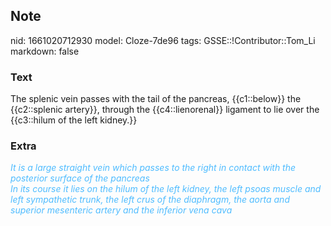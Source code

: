 ## Note
nid: 1661020712930
model: Cloze-7de96
tags: GSSE::!Contributor::Tom_Li
markdown: false

### Text
<div>
  The splenic vein passes with the tail of the pancreas,
  {{c1::below}} the {{c2::splenic artery}}, through the
  {{c4::lienorenal}} ligament to lie over the {{c3::hilum of the
  left kidney.}}
</div>

### Extra
<div>
  <i><font color="#4FBCFF">It is a large straight vein which passes
  to the right in contact with the posterior surface of the
  pancreas</font></i>
</div>
<div>
  <div>
    <i><font color="#4FBCFF">In its course it lies on the hilum of
    the left kidney, the left psoas muscle and left sympathetic
    trunk, the left crus of the diaphragm, the aorta and superior
    mesenteric artery and the inferior vena cava</font></i>
  </div>
</div>
